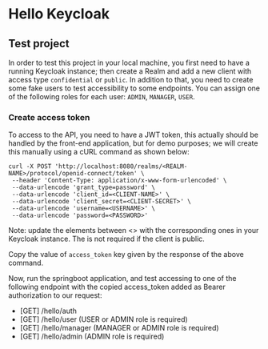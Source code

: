 # Hello Keycloak

## Test project

In order to test this project in your local machine, you first need to have a running Keycloak instance; then create a Realm and add a new client with access type `confidential` or `public`.
In addition to that, you need to create some fake users to test accessibility to some endpoints. You can assign one of the following roles for each user: `ADMIN`, `MANAGER`, `USER`.

### Create access token

To access to the API, you need to have a JWT token, this actually should be handled by the front-end application, but for demo purposes; we will create this manually using a cURL command as shown below:

```shell
curl -X POST 'http://localhost:8080/realms/<REALM-NAME>/protocol/openid-connect/token' \
 --header 'Content-Type: application/x-www-form-urlencoded' \
 --data-urlencode 'grant_type=password' \
 --data-urlencode 'client_id=<CLIENT-NAME>' \
 --data-urlencode 'client_secret=<CLIENT-SECRET>' \
 --data-urlencode 'username=<USERNAME>' \
 --data-urlencode 'password=<PASSWORD>'
```

Note: update the elements between <> with the corresponding ones in your Keycloak instance.
The **<CLIENT-SECRET>** is not required if the client is public.

Copy the value of `access_token` key given by the response of the above command.

Now, run the springboot application, and test accessing to one of the following endpoint with the copied access_token added as Bearer authorization to our request: 
- [GET] /hello/auth
- [GET] /hello/user (USER or ADMIN role is required)
- [GET] /hello/manager (MANAGER or ADMIN role is required)
- [GET] /hello/admin (ADMIN role is required)